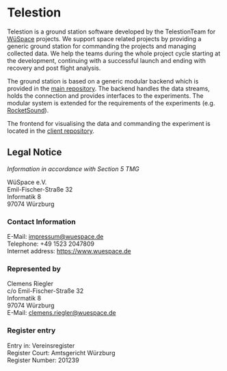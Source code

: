 # Telestion

Telestion is a ground station software developed by the TelestionTeam for [WüSpace](https://www.wuespace.de/) projects.
We support space related projects by providing a generic ground station for commanding the projects and managing collected 
data. We help the teams during the whole project cycle starting at the development, continuing with a successful launch 
and ending with recovery and post flight analysis.

The ground station is based on a generic modular backend which is provided in the [main repository](https://github.com/TelestionTeam/telestion). 
The backend handles the data streams, holds the connection and provides interfaces to the experiments. 
The modular system is extended for the requirements of the experiments (e.g. 
[RocketSound](https://github.com/TelestionTeam/RocketSound)).

The frontend for visualising the data and commanding the experiment is located in the 
[client repository](https://github.com/TelestionTeam/telestion-client).

## Legal Notice

*Information in accordance with Section 5 TMG*

WüSpace e.V.<br>
Emil-Fischer-Straße 32<br>
Informatik 8<br>
97074 Würzburg<br>

### Contact Information
E-Mail: impressum@wuespace.de<br>
Telephone: +49 1523 2047809<br>
Internet address: https://www.wuespace.de

### Represented by
Clemens Riegler<br>
c/o Emil-Fischer-Straße 32<br>
Informatik 8<br>
97074 Würzburg<br>
E-Mail: clemens.riegler@wuespace.de

### Register entry
Entry in: Vereinsregister<br>
Register Court: Amtsgericht Würzburg<br>
Register Number: 201239
